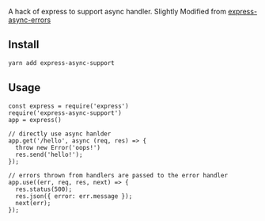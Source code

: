 A hack of express to support async handler.
Slightly Modified from [express-async-errors](https://raw.githubusercontent.com/davidbanham/express-async-errors)

## Install
```bash
yarn add express-async-support
```

## Usage

```nodejs
const express = require('express')
require('express-async-support')
app = express()

// directly use async hanlder
app.get('/hello', async (req, res) => {
  throw new Error('oops!')
  res.send('hello!');
});

// errors thrown from handlers are passed to the error handler
app.use((err, req, res, next) => {
  res.status(500);
  res.json({ error: err.message });
  next(err);
});
```
